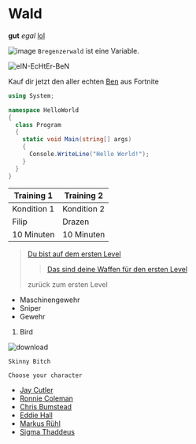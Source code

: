# Wald 
**gut** *egal*
[lol](https://www.youtube.com/)

![image](https://user-images.githubusercontent.com/110892641/183600341-2f971747-407d-48af-97c3-c546ad8d8cad.png)
`Bregenzerwald` ist eine Variable.

![eIN-EcHtEr-BeN](https://user-images.githubusercontent.com/110892641/184071409-849f62a0-92d4-446f-9c5d-4de8f8977ba6.jpg)

Kauf dir jetzt den aller echten [Ben](https://www.youtube.com/watch?v=ZlTsigFRF34) aus Fortnite

```c#
using System;

namespace HelloWorld
{
  class Program
  {
    static void Main(string[] args)
    {
      Console.WriteLine("Hello World!");    
    }
  }
}
```

| Training 1 | Training 2 |
| --- | --- | 
| Kondition 1 | Kondition 2 | 
|Filip      |Drazen     |
|10 Minuten |10 Minuten |

>[Du bist auf dem ersten Level](https://www.google.ch/search?q=No+bitches&dcr=0&source=lnms&tbm=isch&sa=X&ved=2ahUKEwjrm8OHp775AhUki_0HHbJcBygQ_AUoAXoECAEQAw&biw=1707&bih=841&dpr=2.25#imgrc=MiWotNaf5Nmp1M)
>
>>[Das sind deine Waffen für den ersten Level](https://www.google.ch/search?q=Fortnite+graue+Inventar&dcr=0&source=lnms&tbm=isch&sa=X&ved=2ahUKEwjhtfqzp775AhXXnf0HHTiaAFMQ_AUoAXoECAEQAw&biw=1707&bih=841&dpr=2.25#imgrc=3VXxofXYKFzwcM&imgdii=yydvcq6lOk8xvM)
>
>zurück zum ersten Level

*    Maschinengewehr
*    Sniper
*    Gewehr

1.  Bird

![download](https://user-images.githubusercontent.com/110892641/184071803-6a8ed591-b3b4-4ebb-a360-ffbe82edd3be.jpg)

`Skinny Bitch`



`Choose your character`
*    [Jay Cutler](https://www.google.ch/search?q=jay+cutler&dcr=0&source=lnms&tbm=isch&sa=X&ved=2ahUKEwjjjbz_nL75AhX8iv0HHRghDC4Q_AUoAXoECAIQAw&biw=1707&bih=841&dpr=2.25#imgrc=f7B_kTMUOIcKsM)
*    [Ronnie Coleman](https://www.google.ch/search?q=Ronnie+Coleman&tbm=isch&ved=2ahUKEwjP0M2Anb75AhUOKBoKHfMCCCIQ2-cCegQIABAA&oq=Ronnie+Coleman&gs_lcp=CgNpbWcQAzIHCAAQsQMQQzIECAAQQzIECAAQQzIECAAQQzIECAAQQzIECAAQQzIECAAQQzIECAAQQzIECAAQQzIECAAQQzoFCAAQgAQ6CAgAEIAEELEDUKUOWKsuYM41aABwAHgAgAH-AYgBwQ6SAQU2LjcuMpgBAKABAaoBC2d3cy13aXotaW1nsAEAwAEB&sclient=img&ei=mKr0Ys-kFo7QaPOFoJAC&bih=841&biw=1707#imgrc=A5kfBUzc06SC5M)
*    [Chris Bumstead](https://www.google.ch/search?q=Cbum&tbm=isch&ved=2ahUKEwjMvoiWnb75AhUaShoKHQ0ACgIQ2-cCegQIABAA&oq=Cbum&gs_lcp=CgNpbWcQAzIKCAAQsQMQgwEQQzIECAAQQzIECAAQQzIFCAAQgAQyBQgAEIAEMgUIABCABDIFCAAQgAQyBQgAEIAEMgUIABCABDIFCAAQgAQ6BwgAELEDEEM6CAgAEIAEELEDOggIABCxAxCDAVDZBlikG2DOHmgAcAB4BIABogmIAcElkgEPMC4zLjEuMS4wLjEuMS4ymAEAoAEBqgELZ3dzLXdpei1pbWewAQDAAQE&sclient=img&ei=xar0YozIFpqUaY2AqBA&bih=841&biw=1707#imgrc=Ixb7V2ewejrEyM)
*    [Eddie Hall](https://www.google.ch/search?q=Eddie+Hall&tbm=isch&ved=2ahUKEwiF-eSpnb75AhVE44UKHX8lCukQ2-cCegQIABAA&oq=Eddie+Hall&gs_lcp=CgNpbWcQAzIKCAAQsQMQgwEQQzIFCAAQgAQyBQgAEIAEMgUIABCABDIFCAAQgAQyBQgAEIAEMgUIABCABDIFCAAQgAQyBQgAEIAEMgUIABCABDoECAAQQzoICAAQgAQQsQM6BAgAEAM6CAgAELEDEIMBOgsIABCABBCxAxCDAToECAAQHjoGCAAQHhAFOgYIABAKEBg6BAgAEBhQuA1Y6y1g8DJoAXAAeACAAZQBiAGbC5IBAzMuOZgBAKABAaoBC2d3cy13aXotaW1nsAEAwAEB&sclient=img&ei=7qr0YoXKLMTGlwT_yqjIDg&bih=841&biw=1707#imgrc=h4MFd67yKGUFYM)
*    [Markus Rühl](https://www.google.ch/search?q=arkus+R%C3%BChl&tbm=isch&ved=2ahUKEwje8I-5nb75AhWzhM4BHdSMCbQQ2-cCegQIABAA&oq=arkus+R%C3%BChl&gs_lcp=CgNpbWcQAzIGCAAQChAYOgoIABCxAxCDARBDOgQIABBDOgUIABCABDoICAAQsQMQgwE6CAgAEIAEELEDOgcIABCxAxBDOgQIABAKOgQIABATOgYIABAeEBM6CAgAEB4QBRATOggIABAeEAgQE1CHC1jSK2DPMGgAcAB4AIABtgaIAdYWkgENMC43LjEuMS4wLjEuMZgBAKABAaoBC2d3cy13aXotaW1nsAEAwAEB&sclient=img&ei=Dqv0Yt6xNrOJur4P1JmmoAs&bih=841&biw=1707#imgrc=ZiRipcSu5GIlTM)
*    [Sigma Thaddeus](https://www.google.ch/search?q=thaddeus+spongebob&tbm=isch&hl=de&sa=X&ved=2ahUKEwiyvNLsnb75AhUEehoKHQglC0EQrNwCKAB6BQgBEPMB&biw=1690&bih=841#imgrc=xCTQzb9yvjEUqM)


